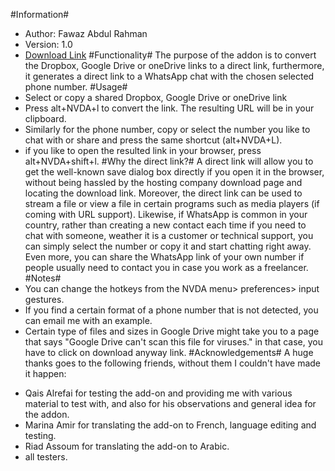 #Information#
- Author: Fawaz Abdul Rahman
- Version: 1.0
- [Download Link](https://www.github.com/fawazar94/directlink)
#Functionality#
The purpose of the addon is to convert the Dropbox, Google Drive or oneDrive links to a direct link, furthermore, it generates a direct link to a WhatsApp chat with the chosen selected phone number.
#Usage#
- Select or copy a shared Dropbox, Google Drive or oneDrive link
- Press alt+NVDA+l to convert the link. The resulting URL will be in your clipboard.
- Similarly for the phone number, copy or select the number you like to chat with or share and press the same shortcut (alt+NVDA+L).
- if you like to open the resulted link in your browser, press alt+NVDA+shift+l.
#Why the direct link?#
A direct link will allow you to get the well-known save dialog box directly if you open it in the browser, without being hassled by the hosting company download page and locating the download link.
Moreover, the direct link can be used to stream a file or view a file in certain programs such as media players (if coming with URL support).
Likewise, if WhatsApp is common in your country, rather than creating a new contact each time if you need to chat with someone, weather it is a customer or technical support, you can simply select the number or copy it and start chatting right away.
Even more, you can share the WhatsApp link of your own number if people usually need to contact you in case you work as a freelancer.
#Notes#
- You can change the hotkeys from the NVDA menu> preferences> input gestures.
- If you find a certain format of a phone number that is not detected, you can email me with an example. 
- Certain type of files and sizes in Google Drive might take you to a page that says "Google Drive can't scan this file for viruses." in that case, you have to click on download anyway link.
#Acknowledgements#
A huge thanks goes to the following friends, without them I couldn't have made it happen:
<ul>
<li> Qais Alrefai for testing the add-on and providing me with various material to test with, and also for his observations and general idea for the addon. </li>
<li> Marina Amir for translating the add-on to French, language editing and testing. </li>
<li> Riad Assoum for translating the add-on to Arabic. </li>
<li> all testers. </li>
</ul>
